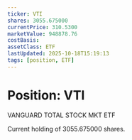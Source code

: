 ```yaml
---
ticker: VTI
shares: 3055.675000
currentPrice: 310.5300
marketValue: 948878.76
costBasis: 
assetClass: ETF
lastUpdated: 2025-10-18T15:19:13
tags: [position, ETF]
---
```


# Position: VTI

VANGUARD TOTAL STOCK MKT ETF

Current holding of 3055.675000 shares.
